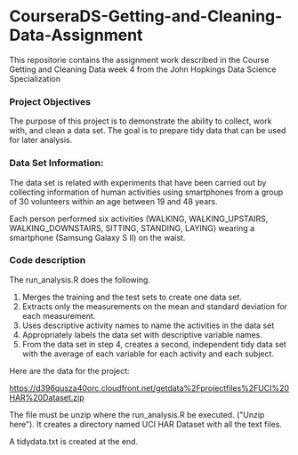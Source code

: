 # CourseraDS-Getting-and-Cleaning-Data-Assignment
This repositorie contains the assignment work described in the Course Getting and Cleaning Data week 4 from the John Hopkings Data Science Specialization


### Project Objectives
The purpose of this project is to demonstrate the ability to collect, work with, and clean a data set. 
The goal is to prepare tidy data that can be used for later analysis.


### Data Set Information:
The data set is related with experiments that have been carried out by collecting information of human activities using smartphones from  a group of 30 volunteers within an age between 19 and 48 years.

Each person performed six activities (WALKING, WALKING_UPSTAIRS, WALKING_DOWNSTAIRS, SITTING, STANDING, LAYING) wearing a smartphone (Samsung Galaxy S II) on the waist.

### Code description
The run_analysis.R does the following.

1. Merges the training and the test sets to create one data set.
2. Extracts only the measurements on the mean and standard deviation for each measurement.
3. Uses descriptive activity names to name the activities in the data set
4. Appropriately labels the data set with descriptive variable names.
5. From the data set in step 4, creates a second, independent tidy data set with the average of each variable for each activity and each subject.

Here are the data for the project:

<https://d396qusza40orc.cloudfront.net/getdata%2Fprojectfiles%2FUCI%20HAR%20Dataset.zip>

The file must be unzip where the run_analysis.R be executed. ("Unzip here"). It creates a directory named UCI HAR Dataset with all the text files.

A tidydata.txt is created at the end.